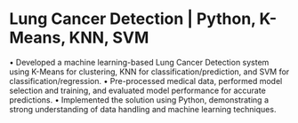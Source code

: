 # Lung Cancer Detection | Python, K-Means, KNN, SVM	
•	Developed a machine learning-based Lung Cancer Detection system using K-Means for clustering, KNN for classification/prediction, and SVM for classification/regression.
•	Pre-processed medical data, performed model selection and training, and evaluated model performance for accurate predictions.
•	Implemented the solution using Python, demonstrating a strong understanding of data handling and machine learning techniques.
